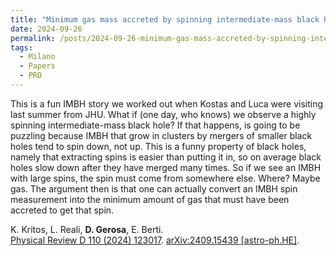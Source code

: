 ```yaml
---
title: "Minimum gas mass accreted by spinning intermediate-mass black holes in stellar clusters"
date: 2024-09-26
permalink: /posts/2024-09-26-minimum-gas-mass-accreted-by-spinning-intermediate-mass-black-holes-in-stellar-clusters
tags:
  - Milano
  - Papers
  - PRD
---
```


This is a fun IMBH story we worked out when Kostas and Luca were visiting last summer from JHU. What if (one day, who knows) we observe a highly spinning intermediate-mass black hole? If that happens, is going to be puzzling because IMBH that grow in clusters by mergers of smaller black holes tend to spin down, not up. This is a funny property of black holes, namely that extracting spins is easier than putting it in, so on average black holes slow down after they have merged many times. So if we see an IMBH with large spins, the spin must come from somewhere else. Where? Maybe gas. The argument then is that one can actually convert an IMBH spin measurement into the minimum amount of gas that must have been accreted to get that spin. 

K. Kritos, L. Reali, **D. Gerosa**, E. Berti.\
[Physical Review D 110 (2024) 123017](https://journals.aps.org/prd/abstract/10.1103/PhysRevD.110.123017). [arXiv:2409.15439 [astro-ph.HE]](https://arxiv.org/abs/2409.15439).